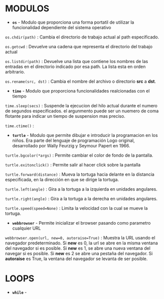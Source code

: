 # MODULOS

* **`os`** - Modulo que proporciona una forma portatil de utilizar la funcionalidad dependiente del sistema operativo

<code>os.chdir(path)</code> : Cambia el directorio de trabajo actual al path especificado.

<code>os.getcwd</code> : Devuelve una cadena que representa el directorio del trabajo actual

<code>os.listdir(path)</code> : Devuelve una lista que contiene los nombres de las entradas en el directorio indicado por esa path. La lista esta en orden arbitrario.

<code>os.rename(src, dst)</code> : Cambia el nombre del archivo o directorio **src** a **dst**.

* **`time`** - Modulo que proporciona funcionalidades realcionadas con el tiempo

<code>time.sleep(secs)</code> : Suspende la ejecucion del hilo actual durante el numero de segundos especificados. el argunmento puede ser un nuemero de coma flotante para indicar un tiempo de suspension mas preciso.

<code>time.ctime()</code> : 

* **`turtle`** - Modulo que permite dibujar e introducir la programacion en los niños. Era parte del lenguaje de programación Logo original, desarrollado por Wally Feurzig y Seymour Papert en 1966.

<code>turtle.bgcolor(*args)</code> : Permite cambiar el color de fondo de la pantalla. 

<code>turtle.exitonclick()</code> : Permite salir al hacer click sobre la pantalla

<code>turtle.forward(distance)</code> : Mueva la tortuga hacia delante en la distancia especificada, en la dirección en que se dirige la tortuga.

<code>turtle.left(angle)</code> : Gira a la tortuga a la izquierda en unidades angulares. 

<code>turtle.right(angle)</code> : Gira a la tortuga a la derecha en unidades angulares.

<code>turtle.speed(speed=None)</code> : Limita la velocidad con la cual se mueve la tortuga.

* **`webbrowser`** - Permite inicializar el browser pasando como parametro cualquier URL

<code>webbrowser.open(url, new=0, autoraise=True)</code> : Muestra la URL usando el navegador predeterminado. Si **new** es 0, la url se abre en la misma ventana del navegador si es posible. Si **new** es 1, se abre una nueva ventana del navegar si es posible. Si **new** es 2 se abre una pestaña del navegador. Si **autoraise** es True, la ventana del navegador se levanta de ser posible.


# LOOPS

* **`while`** - 
